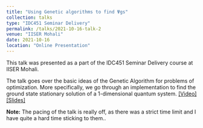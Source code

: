 ```yaml
---
title: "Using Genetic algorithms to find Ψgs"
collection: talks
type: "IDC451 Seminar Delivery"
permalink: /talks/2021-10-16-talk-2
venue: "IISER Mohali"
date: 2021-10-16
location: "Online Presentation"
---
```


This talk was presented as a part of the IDC451 Seminar Delivery course at IISER Mohali. 

The talk goes over the basic ideas of the Genetic Algorithm for problems of optimization. More specifically, we go through an implementation to find the ground state stationary solution of a 1-dimensional quantum system. [\[Video\]](https://youtu.be/rc1L1j6HBGc
) [\[Slides\]](http://20akshay00.github.io/files/IDC451.pdf)

**Note:** The pacing of the talk is really off, as there was a strict time limit and I have quite a hard time sticking to them..